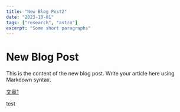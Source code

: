```yaml
---
title: "New Blog Post2"
date: "2023-10-01"
tags: ["research", "astro"]
excerpt: "Some short paragraphs"
---
```


# New Blog Post

This is the content of the new blog post. Write your article here using Markdown syntax.

 [文章1](/arduino/2024-05-11-copy-2)

test

